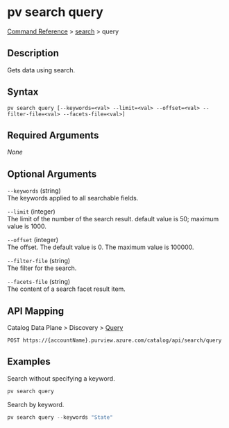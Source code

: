# pv search query
[Command Reference](../../../README.md#command-reference) > [search](./main.md) > query

## Description
Gets data using search.

## Syntax
```
pv search query [--keywords=<val> --limit=<val> --offset=<val> --filter-file=<val> --facets-file=<val>]
```

## Required Arguments
*None*

## Optional Arguments
`--keywords` (string)  
The keywords applied to all searchable fields.

`--limit` (integer)  
The limit of the number of the search result. default value is 50; maximum value is 1000.

`--offset` (integer)  
The offset. The default value is 0. The maximum value is 100000.

`--filter-file` (string)  
The filter for the search.

`--facets-file` (string)  
The content of a search facet result item.

## API Mapping
Catalog Data Plane > Discovery > [Query](https://docs.microsoft.com/en-us/rest/api/purview/catalogdataplane/discovery/query)
```
POST https://{accountName}.purview.azure.com/catalog/api/search/query
```

## Examples
Search without specifying a keyword.
```powershell
pv search query
```

Search by keyword.
```powershell
pv search query --keywords "State"
```